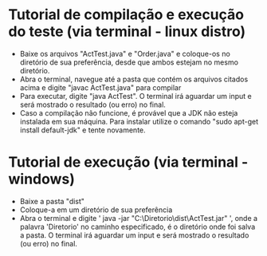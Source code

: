 # Tutorial de compilação e execução do teste (via terminal - linux distro)

* Baixe os arquivos "ActTest.java" e "Order.java" e coloque-os no diretório de sua preferência, desde que ambos estejam no mesmo diretório.
* Abra o terminal, navegue até a pasta que contém os arquivos citados acima e digite "javac ActTest.java" para compilar
* Para executar, digite "java ActTest". O terminal irá aguardar um input e será mostrado o resultado (ou erro) no final.
* Caso a compilação não funcione, é provável que a JDK não esteja instalada em sua máquina. Para instalar utilize o comando "sudo apt-get install default-jdk" e tente novamente.

# Tutorial de execução (via terminal - windows)

* Baixe a pasta "dist"
* Coloque-a em um diretório de sua preferência
* Abra o terminal e digite ' java -jar "C:\Diretorio\dist\ActTest.jar" ', onde a palavra 'Diretorio' no caminho especificado, é o diretório onde foi salva a pasta. O terminal irá aguardar um input e será mostrado o resultado (ou erro) no final.
